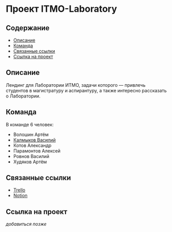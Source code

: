 # Проект ITMO-Laboratory

## Содержание

- [Описание](#Описание)
- [Команда](#Команда)
- [Связанные ссылки](#Связанные-ссылки)
- [Ссылка на проект](#Ссылка-на-проект)

## Описание

Лендинг для Лаборатории ИТМО, задачи которого — привлечь студентов в магистратуру и аспирантуру, а также интересно рассказать о Лаборатории.

## Команда

В команде 6 человек:

- Волошин Артём 
- [Калмыков Василий](https://github.com/Vasily257)
- Котов Александр 
- Парамонтов Алексей 
- Ровнов Василий 
- Худяков Артём 

## Связанные ссылки

- [Trello](https://trello.com/b/RUj8VzOD/itmo-laboratory)
- [Notion](https://www.notion.so/b983be8cdadf4d2ba4ab85756538bac7)

## Ссылка на проект

*добавиться позже*
